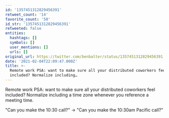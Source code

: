 ```yaml
---
id: '1357451312829456391'
retweet_count: '14'
favorite_count: '50'
id_str: '1357451312829456391'
retweeted: false
entities:
  hashtags: []
  symbols: []
  user_mentions: []
  urls: []
original_url: https://twitter.com/benbalter/status/1357451312829456391
date: '2021-02-04T22:09:47.000Z'
title: >-
  Remote work PSA: want to make sure all your distributed coworkers feel
  included? Normalize including…
---
```


Remote work PSA: want to make sure all your distributed coworkers feel included? Normalize including a time zone whenever you reference a meeting time.

"Can you make the 10:30 call?" -&gt; "Can you make the 10:30am Pacific call?"
